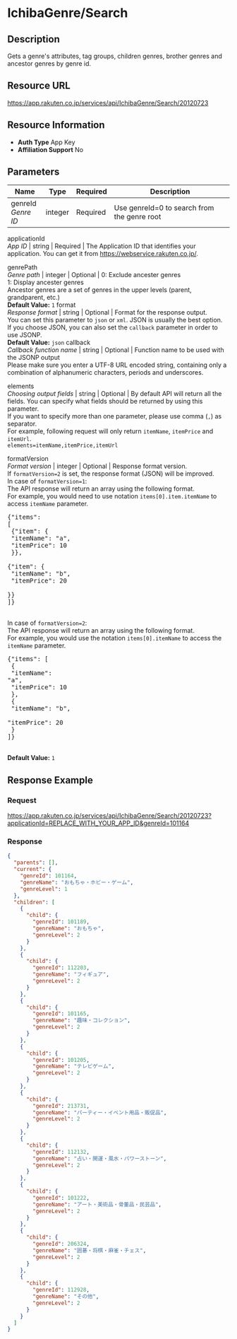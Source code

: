 
# IchibaGenre/Search

## Description

Gets a genre's attributes, tag groups, children genres, brother genres and ancestor genres by genre id.
## Resource URL

https://app.rakuten.co.jp/services/api/IchibaGenre/Search/20120723
## Resource Information

* **Auth Type** App Key
* **Affiliation Support** No

## Parameters

Name | Type | Required | Description
 --- | --- | --- | --- 
genreId<br>*Genre ID* | integer | Required | Use genreId=0 to search from the genre root

applicationId<br>*App ID* | string | Required | The Application ID that identifies your application. You can get it from <a href="https://webservice.rakuten.co.jp/" target="_blank">https://webservice.rakuten.co.jp/</a>.

genrePath<br>*Genre path* | integer | Optional | 0: Exclude ancester genres <br>1: Display ancester genres <br>Ancestor genres are a set of genres in the upper levels (parent, grandparent, etc.)
<br>**Default Value:** <code>1</code>
format<br>*Response format* | string | Optional | Format for the response output.<br>You can set this parameter to <code>json</code> or <code>xml</code>. JSON is usually the best option.<br>If you choose JSON, you can also set the <code>callback</code> parameter in order to use JSONP.
<br>**Default Value:** <code>json</code>
callback<br>*Callback function name* | string | Optional | Function name to be used with the JSONP output<br>Please make sure you enter a UTF-8 URL encoded string, containing only a combination of alphanumeric characters, periods and underscores.

elements<br>*Choosing output fields* | string | Optional | By default API will return all the fields. You can specify what fields should be returned by using this parameter.<br>If you want to specify more than one parameter, please use comma (<code>,</code>) as separator.<br>For example, following request will only return <code>itemName</code>, <code>itemPrice</code> and <code>itemUrl</code>.<br><code>elements=itemName,itemPrice,itemUrl</code>

formatVersion<br>*Format version* | integer | Optional | Response format version.<br>If <code>formatVersion=2</code> is set, the response format (JSON) will be improved.<br>In case of <code>formatVersion=1</code>:<br>The API response will return an array using the following format.<br>For example, you would need to use notation <code>items[0].item.itemName</code> to access <code>itemName</code> parameter.<br><pre class="prettyprint">{"items": [<br>    {"item": {<br>        "itemName": "a",<br>        "itemPrice": 10<br>    }},<br>    {"item": {<br>        "itemName": "b",<br>        "itemPrice": 20<br>    }}<br>]}</pre><br>In case of <code>formatVersion=2</code>:<br>The API response will return an array using the following format.<br>For example, you would use the notation <code>items[0].itemName</code> to access the <code>itemName</code> parameter.<br><pre class="prettyprint">{"items": [<br>    {<br>        "itemName": "a",<br>        "itemPrice": 10<br>    },<br>    {<br>        "itemName": "b",<br>        "itemPrice": 20<br>    }<br>]}</pre>
<br>**Default Value:** <code>1</code>
## Response Example

### Request

https://app.rakuten.co.jp/services/api/IchibaGenre/Search/20120723?applicationId=REPLACE_WITH_YOUR_APP_ID&genreId=101164
### Response

```json
{
  "parents": [],
  "current": {
    "genreId": 101164,
    "genreName": "おもちゃ・ホビー・ゲーム",
    "genreLevel": 1
  },
  "children": [
    {
      "child": {
        "genreId": 101189,
        "genreName": "おもちゃ",
        "genreLevel": 2
      }
    },
    {
      "child": {
        "genreId": 112203,
        "genreName": "フィギュア",
        "genreLevel": 2
      }
    },
    {
      "child": {
        "genreId": 101165,
        "genreName": "趣味・コレクション",
        "genreLevel": 2
      }
    },
    {
      "child": {
        "genreId": 101205,
        "genreName": "テレビゲーム",
        "genreLevel": 2
      }
    },
    {
      "child": {
        "genreId": 213731,
        "genreName": "パーティー・イベント用品・販促品",
        "genreLevel": 2
      }
    },
    {
      "child": {
        "genreId": 112132,
        "genreName": "占い・開運・風水・パワーストーン",
        "genreLevel": 2
      }
    },
    {
      "child": {
        "genreId": 101222,
        "genreName": "アート・美術品・骨董品・民芸品",
        "genreLevel": 2
      }
    },
    {
      "child": {
        "genreId": 206324,
        "genreName": "囲碁・将棋・麻雀・チェス",
        "genreLevel": 2
      }
    },
    {
      "child": {
        "genreId": 112928,
        "genreName": "その他",
        "genreLevel": 2
      }
    }
  ]
}
```

